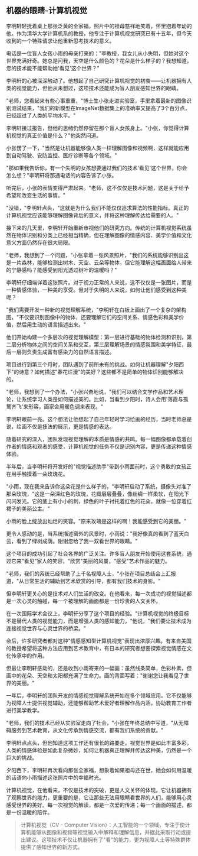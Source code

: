 ## 机器的眼睛-计算机视觉

李明轩轻抚着桌上那张泛黄的全家福，照片中的祖母慈祥地笑着，怀里抱着年幼的他。作为清华大学计算机系的教授，他专注于计算机视觉研究已有十五年，但今天收到的一个特殊请求让他重新思考技术的意义。

电话是一位盲人女孩小雨的母亲打来的："李教授，我女儿从小失明，但她对这个世界充满好奇。她总是问我，天空是什么颜色的？花朵是什么样子的？我想知道，您的技术能不能帮助她'看见'这个世界？"

李明轩的心被深深触动了。他想起了自己研究计算机视觉的初衷——让机器拥有人类的视觉能力，但他从未想过，这项技术还能成为盲人朋友感知世界的眼睛。

"老师，您看起来有些心事重重，"博士生小张走进实验室，手里拿着最新的图像识别测试结果，"我们的新模型在ImageNet数据集上的准确率又提高了3个百分点，已经超过了人类的平均水平。"

李明轩接过报告，但他的思绪仍然停留在那个盲人女孩身上。"小张，你觉得计算机视觉的真正价值是什么？"他突然问道。

小张愣了一下，"当然是让机器能够像人类一样理解图像和视频啊，这样就能应用到自动驾驶、安防监控、医疗诊断等各个领域。"

"那如果我告诉你，有一个失明的女孩想要通过我们的技术'看见'这个世界，你会怎么想？"李明轩将那通电话的内容告诉了小张。

听完后，小张的表情变得严肃起来。"老师，这不仅仅是技术问题，这是关于给予希望和改变生活的事情。"

"没错，"李明轩点头，"这就是为什么我们不能仅仅追求算法的性能指标。真正的计算机视觉应该能够理解图像背后的意义，并将这种理解传达给需要的人。"

接下来的几天里，李明轩开始重新审视他们的研究方向。传统的计算机视觉系统虽然在物体识别和分类上已经相当精确，但在理解图像的情感内容、美学价值和文化意义方面仍然存在很大局限。

"老师，我想到了一个问题，"小张拿着一张风景照片，"我们的系统能够识别出这是一片森林，能够检测出树木、天空、云朵等物体，但它能理解这幅画面给人带来的宁静感吗？能感受到阳光透过树叶的温暖吗？"

李明轩仔细端详着这张照片。对于视力正常的人来说，这不仅仅是一张图片，而是一种情感体验，一种美的享受。但对于失明的人来说，如何让他们感受到这种美呢？

"我们需要开发一种新的视觉理解系统，"李明轩在白板上画出了一个复杂的架构图，"不仅要识别图像中的物体，还要理解它们的空间关系、情感色彩和美学价值，然后用生动的语言描述出来。"

他们开始构建一个多层次的视觉理解模型：第一层进行基础的物体检测和识别，第二层分析物体之间的空间关系和交互，第三层理解场景的情感氛围和美学特征，最后一层则负责生成富有感染力的自然语言描述。

项目进行到第三个月时，团队遇到了前所未有的挑战。如何让机器理解"夕阳西下"的诗意？如何描述"春花烂漫"的美好？这些都不是简单的物体识别能够解决的。

"老师，我想到了一个办法，"小张兴奋地说，"我们可以结合文学作品和艺术理论，让系统学习人类是如何描述美的。比如，当看到夕阳时，诗人会用'落霞与孤鹜齐飞'来形容，画家会用暖色调来表现。"

李明轩眼前一亮。这个想法让他想起了自己年轻时学习绘画的经历，当时老师总是说，绘画不仅是技法的展示，更是情感的表达。

随着研究的深入，团队发现视觉理解的本质是情感的共鸣。每一幅图像都承载着创作者的情感和观者的感受，计算机视觉的任务不仅是识别内容，更是传递这种情感体验。

半年后，当李明轩将开发好的"视觉描述助手"带到小雨面前时，这个勇敢的女孩正在用手触摸着一朵玫瑰花。

"小雨，现在我来告诉你这朵花是什么样子的，"李明轩启动了系统，摄像头对准了那朵玫瑰，"这是一朵深红色的玫瑰，花瓣层层叠叠，像丝绸一样柔软，在阳光下闪闪发光。它的茎上有小小的刺，绿色的叶子衬托着红色的花朵，就像一位穿着红裙子的美丽公主。"

小雨的脸上绽放出灿烂的笑容。"原来玫瑰是这样的啊！我能感受到它的美丽。"

更令人感动的是，当系统描述窗外的风景时，小雨说："我好像真的看到了蓝天白云，看到了绿树成荫。谢谢您给了我一双看世界的眼睛。"

这个项目的成功引起了社会各界的广泛关注。许多盲人朋友开始使用这套系统，通过它来"看见"家人的笑容，"欣赏"美丽的风景，"感受"艺术作品的魅力。

"老师，我们的系统已经帮助了上千名视障人士，"小张在项目总结会上汇报道，"从日常生活的辅助到艺术欣赏的引导，都有我们技术的身影。"

但李明轩更关心的是技术对人们生活的改变。在他看来，每一次成功的视觉描述都是一次心灵的触碰，每一个被理解的画面都是一份珍贵的人文关怀。

在一次国际学术会议上，李明轩分享了这个项目的经验。"计算机视觉的终极目标不是替代人类的视觉能力，而是增强人类的感知能力，"他说，"我们要让技术成为连接视觉世界与心灵世界的桥梁。"

会后，许多研究者都对这种"情感感知型计算机视觉"表现出浓厚兴趣。有来自美国的教授希望将这种方法应用到艺术教育中，有日本的研究者想要探索视觉情感在文化传承中的作用。

但最让李明轩感动的，还是收到小雨寄来的一幅画：虽然线条简单，色彩朴素，但画中的花朵、天空和太阳都充满了生命力。画的背面写着："谢谢您让我看见了世界的美丽。"

一年后，李明轩的团队开发的情感视觉理解系统开始在多个领域应用。它不仅能够为视障人士提供视觉辅助，还能够帮助艺术爱好者理解作品内涵，协助教育工作者进行美学教学。

"老师，我们的技术已经从实验室走向了社会，"小张在年终总结中写道，"从无障碍服务到艺术教育，从文化传承到情感交流，都有我们系统的贡献。"

李明轩点点头，但他知道这项工作还有很长的路要走。视觉世界是如此丰富多彩，人类的情感体验是如此复杂微妙，如何让机器真正理解并传达这种美，仍然是一个巨大的挑战。

夕阳西下，李明轩再次看向那张全家福，想象着如果祖母还在世，她会如何用温暖的话语向小雨描述这张照片中的幸福时光。

计算机视觉，在他看来，不仅是技术的突破，更是人文关怀的体现。它让机器拥有了观察世界的能力，更重要的是，它让那些无法用眼睛看世界的人们，能够用心灵感受世界的美好。每一次视觉的解读，都是一次爱的传递；每一个画面的描述，都是一份温暖的陪伴。

> 计算机视觉（CV - Computer Vision）：人工智能的一个领域，专注于使计算机能够从图像和视频等视觉输入中解释和理解信息，并据此采取行动或提出建议。这项技术不仅让机器拥有了"看"的能力，更为视障人士等特殊群体提供了感知世界的新方式。 